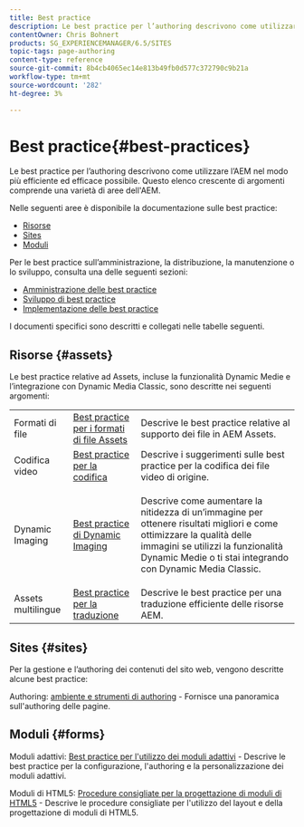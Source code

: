```yaml
---
title: Best practice
description: Le best practice per l’authoring descrivono come utilizzare l’AEM nel modo più efficiente ed efficace possibile. Questo elenco crescente di argomenti comprende una varietà di aree dell'AEM.
contentOwner: Chris Bohnert
products: SG_EXPERIENCEMANAGER/6.5/SITES
topic-tags: page-authoring
content-type: reference
source-git-commit: 8b4cb4065ec14e813b49fb0d577c372790c9b21a
workflow-type: tm+mt
source-wordcount: '282'
ht-degree: 3%

---
```



# Best practice{#best-practices}

Le best practice per l’authoring descrivono come utilizzare l’AEM nel modo più efficiente ed efficace possibile. Questo elenco crescente di argomenti comprende una varietà di aree dell&#39;AEM.

Nelle seguenti aree è disponibile la documentazione sulle best practice:

* [Risorse](#assets)
* [Sites](#sites)
* [Moduli](#forms)

Per le best practice sull’amministrazione, la distribuzione, la manutenzione o lo sviluppo, consulta una delle seguenti sezioni:

* [Amministrazione delle best practice](/help/sites-administering/administer-best-practices.md)
* [Sviluppo di best practice](/help/sites-developing/best-practices.md)
* [Implementazione delle best practice](/help/sites-deploying/best-practices.md)

I documenti specifici sono descritti e collegati nelle tabelle seguenti.

## Risorse {#assets}

Le best practice relative ad Assets, incluse la funzionalità Dynamic Medie e l’integrazione con Dynamic Media Classic, sono descritte nei seguenti argomenti:

<table>
 <tbody>
  <tr>
   <td>Formati di file</td>
   <td><a href="/help/assets/assets-file-format-best-practices.md">Best practice per i formati di file Assets</a></td>
   <td>Descrive le best practice relative al supporto dei file in AEM Assets.</td>
  </tr>
  <tr>
   <td>Codifica video</td>
   <td><a href="/help/assets/video.md#best-practices-for-encoding-videos">Best practice per la codifica</a></td>
   <td>Descrive i suggerimenti sulle best practice per la codifica dei file video di origine.</td>
  </tr>
  <tr>
   <td>Dynamic Imaging</td>
   <td><a href="/help/assets/best-practices-for-optimizing-the-quality-of-your-images.md">Best practice di Dynamic Imaging</a></td>
   <td><p>Descrive come aumentare la nitidezza di un’immagine per ottenere risultati migliori e come ottimizzare la qualità delle immagini se utilizzi la funzionalità Dynamic Medie o ti stai integrando con Dynamic Media Classic. </p> </td>
  </tr>
  <tr>
   <td>Assets multilingue</td>
   <td><a href="/help/assets/best-practices-for-translating-assets-efficiently.md">Best practice per la traduzione</a></td>
   <td>Descrive le best practice per una traduzione efficiente delle risorse AEM.</td>
  </tr>
 </tbody>
</table>

## Sites {#sites}

Per la gestione e l’authoring dei contenuti del sito web, vengono descritte alcune best practice:

Authoring: [ambiente e strumenti di authoring](/help/sites-classic-ui-authoring/classic-page-author-env-tools.md) - Fornisce una panoramica sull&#39;authoring delle pagine.

## Moduli {#forms}

Moduli adattivi: [Best practice per l&#39;utilizzo dei moduli adattivi](/help/forms/using/adaptive-forms-best-practices.md) - Descrive le best practice per la configurazione, l&#39;authoring e la personalizzazione dei moduli adattivi.

Moduli di HTML5: [Procedure consigliate per la progettazione di moduli di HTML5](/help/forms/using/best-practices-for-html5-forms.md) - Descrive le procedure consigliate per l&#39;utilizzo del layout e della progettazione di moduli di HTML5.
